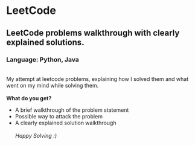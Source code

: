 # LeetCode
## LeetCode problems walkthrough with clearly explained solutions.
### Language: Python, Java
<br>My attempt at leetcode problems, explaining how I solved them and what went on my mind while solving them.
<br><br>**What do you get?**
 - A brief walkthrough of the problem statement
 - Possible way to attack the problem
 - A clearly explained solution walkthrough
 <br><br>
 *Happy Solving :)*
